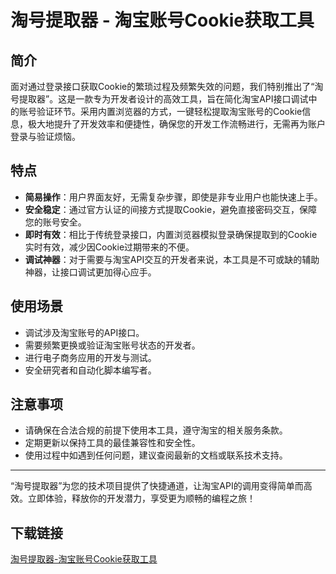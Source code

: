 # 淘号提取器 - 淘宝账号Cookie获取工具

## 简介

面对通过登录接口获取Cookie的繁琐过程及频繁失效的问题，我们特别推出了“淘号提取器”。这是一款专为开发者设计的高效工具，旨在简化淘宝API接口调试中的账号验证环节。采用内置浏览器的方式，一键轻松提取淘宝账号的Cookie信息，极大地提升了开发效率和便捷性，确保您的开发工作流畅进行，无需再为账户登录与验证烦恼。

## 特点

- **简易操作**：用户界面友好，无需复杂步骤，即使是非专业用户也能快速上手。
- **安全稳定**：通过官方认证的间接方式提取Cookie，避免直接密码交互，保障您的账号安全。
- **即时有效**：相比于传统登录接口，内置浏览器模拟登录确保提取到的Cookie实时有效，减少因Cookie过期带来的不便。
- **调试神器**：对于需要与淘宝API交互的开发者来说，本工具是不可或缺的辅助神器，让接口调试更加得心应手。

## 使用场景

- 调试涉及淘宝账号的API接口。
- 需要频繁更换或验证淘宝账号状态的开发者。
- 进行电子商务应用的开发与测试。
- 安全研究者和自动化脚本编写者。

## 注意事项

- 请确保在合法合规的前提下使用本工具，遵守淘宝的相关服务条款。
- 定期更新以保持工具的最佳兼容性和安全性。
- 使用过程中如遇到任何问题，建议查阅最新的文档或联系技术支持。

---

“淘号提取器”为您的技术项目提供了快捷通道，让淘宝API的调用变得简单而高效。立即体验，释放你的开发潜力，享受更为顺畅的编程之旅！

## 下载链接

[淘号提取器-淘宝账号Cookie获取工具](https://pan.quark.cn/s/05d2efa0a1cb)
